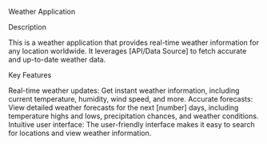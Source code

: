 
Weather Application

Description

This is a weather application that provides real-time weather information for any location worldwide. It leverages [API/Data Source] to fetch accurate and up-to-date weather data.

Key Features

Real-time weather updates: Get instant weather information, including current temperature, humidity, wind speed, and more.
Accurate forecasts: View detailed weather forecasts for the next [number] days, including temperature highs and lows, precipitation chances, and weather conditions.
Intuitive user interface: The user-friendly interface makes it easy to search for locations and view weather information.

